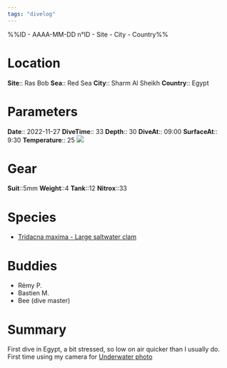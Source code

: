 ```yaml
---
tags: "divelog"
---
```

%%ID - AAAA-MM-DD n°ID - Site - City - Country%%
# Location
**Site**:: Ras Bob
**Sea**:: Red Sea
**City**:: Sharm Al Sheikh
**Country**:: Egypt

# Parameters
**Date**:: 2022-11-27
**DiveTime**:: 33
**Depth**:: 30
**DiveAt**:: 09:00
**SurfaceAt**:: 9:30
**Temperature**:: 25
![](98012B9B-52AC-4BA0-B860-2EA4611E0F00.jpeg)

# Gear
**Suit**::5mm
**Weight**::4
**Tank**::12
**Nitrox**::33

# Species
- [Tridacna maxima - Large saltwater clam](Tridacna%20maxima%20-%20Large%20saltwater%20clam.md)
# Buddies 
- Rémy P.
- Bastien M.
- Bee (dive master)
# Summary
First dive in Egypt, a bit stressed, so low on air quicker than I usually do. First time using my camera for [Underwater photo](Underwater%20photo.md)